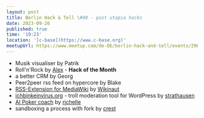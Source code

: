 ```yaml
---
layout: post
title: Berlin Hack & Tell \#90 - post utopia hacks
date: 2023-09-26
published: true
time: '19:23'
location: '[c-base](https://www.c-base.org)'
meetupUrl: https://www.meetup.com/de-DE/berlin-hack-and-tell/events/296233993
---
```


* Musik visualiser by Patrik
* Roll'n'Rock by [Alex](https://github.com/soulim) - **Hack of the Month**
* a better CRM by Georg
* Peer2peer rss feed on hypercore by Blake
* [RSS-Extension for MediaWiki](https://www.mediawiki.org/wiki/Extension:RSS) by [Wikinaut](https://github.com/Wikinaut)
* [ichbinkeinvirus.org](ichbinkeinvirus.org) - troll moderation tool for WordPress by [strathausen](https://github.com/strathausen)
* [AI Poker coach](https://ai-poker-coach.vercel.app) by [richelle](https://github.com/richelleji)
* sandboxing a process with fork by [crest](https://github.com/Crest)
